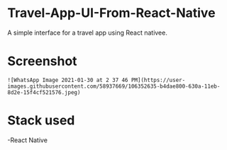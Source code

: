# Travel-App-UI-From-React-Native 
A simple interface for a travel app using React nativee.

# Screenshot
  
    ![WhatsApp Image 2021-01-30 at 2 37 46 PM](https://user-images.githubusercontent.com/58937669/106352635-b4dae800-630a-11eb-8d2e-15f4cf521576.jpeg)



# Stack used
 -React Native
 
 
